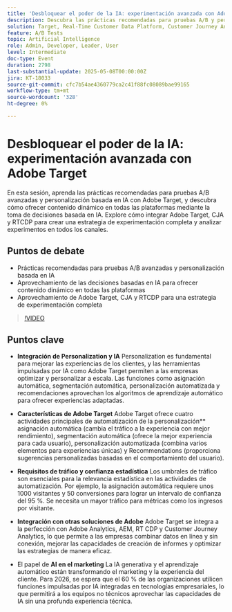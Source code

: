 ```yaml
---
title: 'Desbloquear el poder de la IA: experimentación avanzada con Adobe Target'
description: Descubra las prácticas recomendadas para pruebas A/B y personalización de IA con Adobe Target, CJA y RTCDP para impulsar contenido y perspectivas dinámicas entre plataformas.
solution: Target, Real-Time Customer Data Platform, Customer Journey Analytics
feature: A/B Tests
topic: Artificial Intelligence
role: Admin, Developer, Leader, User
level: Intermediate
doc-type: Event
duration: 2798
last-substantial-update: 2025-05-08T00:00:00Z
jira: KT-18033
source-git-commit: cfc7b54ae4360779ca2c41f88fc08089bae99165
workflow-type: tm+mt
source-wordcount: '328'
ht-degree: 0%

---
```



# Desbloquear el poder de la IA: experimentación avanzada con Adobe Target

En esta sesión, aprenda las prácticas recomendadas para pruebas A/B avanzadas y personalización basada en IA con Adobe Target, y descubra cómo ofrecer contenido dinámico en todas las plataformas mediante la toma de decisiones basada en IA. Explore cómo integrar Adobe Target, CJA y RTCDP para crear una estrategia de experimentación completa y analizar experimentos en todos los canales.

## Puntos de debate

* Prácticas recomendadas para pruebas A/B avanzadas y personalización basada en IA
* Aprovechamiento de las decisiones basadas en IA para ofrecer contenido dinámico en todas las plataformas
* Aprovechamiento de Adobe Target, CJA y RTCDP para una estrategia de experimentación completa

>[!VIDEO](https://video.tv.adobe.com/v/3458079/?learn=on&enablevpops)

## Puntos clave

* **Integración de Personalization y IA** Personalization es fundamental para mejorar las experiencias de los clientes, y las herramientas impulsadas por IA como Adobe Target permiten a las empresas optimizar y personalizar a escala. Las funciones como asignación automática, segmentación automática, personalización automatizada y recomendaciones aprovechan los algoritmos de aprendizaje automático para ofrecer experiencias adaptadas.

* **Características de Adobe Target** Adobe Target ofrece cuatro actividades principales de automatización de la personalización** asignación automática (cambia el tráfico a la experiencia con mejor rendimiento), segmentación automática (ofrece la mejor experiencia para cada usuario), personalización automatizada (combina varios elementos para experiencias únicas) y Recommendations (proporciona sugerencias personalizadas basadas en el comportamiento del usuario).

* **Requisitos de tráfico y confianza estadística** Los umbrales de tráfico son esenciales para la relevancia estadística en las actividades de automatización. Por ejemplo, la asignación automática requiere unos 1000 visitantes y 50 conversiones para lograr un intervalo de confianza del 95 %. Se necesita un mayor tráfico para métricas como los ingresos por visitante.

* **Integración con otras soluciones de Adobe** Adobe Target se integra a la perfección con Adobe Analytics, AEM, RT CDP y Customer Journey Analytics, lo que permite a las empresas combinar datos en línea y sin conexión, mejorar las capacidades de creación de informes y optimizar las estrategias de manera eficaz.

* El papel de **AI en el marketing** La IA generativa y el aprendizaje automático están transformando el marketing y la experiencia del cliente. Para 2026, se espera que el 60 % de las organizaciones utilicen funciones impulsadas por IA integradas en tecnologías empresariales, lo que permitirá a los equipos no técnicos aprovechar las capacidades de IA sin una profunda experiencia técnica.
